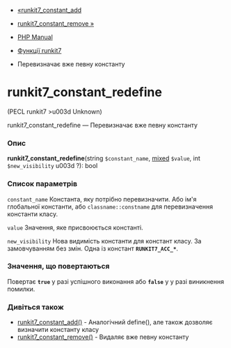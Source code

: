 - [«runkit7_constant_add](function.runkit7-constant-add.md)
- [runkit7_constant_remove »](function.runkit7-constant-remove.md)

- [PHP Manual](index.md)
- [Функції runkit7](ref.runkit7.md)
- Перевизначає вже певну константу

# runkit7_constant_redefine

(PECL runkit7 \>u003d Unknown)

runkit7_constant_redefine — Перевизначає вже певну константу

### Опис

**runkit7_constant_redefine**(string `$constant_name`,
[mixed](language.types.declarations.md#language.types.declarations.mixed)
`$value`, int `$new_visibility` u003d ?): bool

### Список параметрів

`constant_name`
Константа, яку потрібно перевизначити. Або ім'я глобальної
константи, або `classname::constname` для перевизначення константи
класу.

`value`
Значення, яке присвоюється константі.

`new_visibility`
Нова видимість константи для констант класу. За замовчуванням без
змін. Одна із констант **`RUNKIT7_ACC_*`**.

### Значення, що повертаються

Повертає **`true`** у разі успішного виконання або **`false`** у
у разі виникнення помилки.

### Дивіться також

- [runkit7_constant_add()](function.runkit7-constant-add.md) -
Аналогічний define(), але також дозволяє визначити константу класу
- [runkit7_constant_remove()](function.runkit7-constant-remove.md) -
Видаляє вже певну константу
